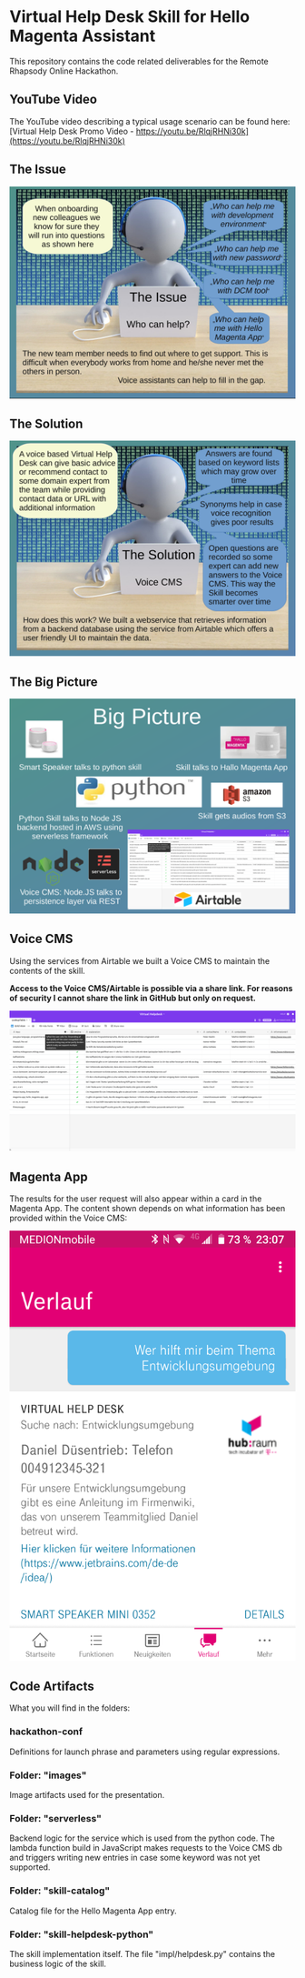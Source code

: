 # Virtual Help Desk Skill for Hello Magenta Assistant

This repository contains the code related deliverables for the Remote Rhapsody Online Hackathon.


## YouTube Video

The YouTube video describing a typical usage scenario can be found here: [Virtual Help Desk Promo Video - https://youtu.be/RlqjRHNi30k](https://youtu.be/RlqjRHNi30k)

## The Issue

![The issue](https://github.com/fboerncke/magenta-hackathon-virtual-help-desk/blob/main/images/theIssue.png "The issue")

## The Solution

![The issue](https://github.com/fboerncke/magenta-hackathon-virtual-help-desk/blob/main/images/theSolution.png "The issue")

## The Big Picture

![The big picture](https://github.com/fboerncke/magenta-hackathon-virtual-help-desk/blob/main/images/bigPicture.png "The big picture")

## Voice CMS
Using the services from Airtable we built a Voice CMS to maintain the contents of the skill.

**Access to the Voice CMS/Airtable is possible via a share link. For reasons of security I cannot share the link in GitHub but only on request.**

![Voice CMS](https://github.com/fboerncke/magenta-hackathon-virtual-help-desk/blob/main/images/backendDataAirtable.png "Voice CMS")

## Magenta App
The results for the user request will also appear within a card in the Magenta App. The content shown depends on what information has been provided within the Voice CMS:

![Hello Magenta App](https://github.com/fboerncke/magenta-hackathon-virtual-help-desk/blob/main/images/magenta-app.png "Hello Magenta App")


## Code Artifacts

What you will find in the folders:

### hackathon-conf

Definitions for launch phrase and parameters using regular expressions.

### Folder: "images"

Image artifacts used for the presentation.

### Folder: "serverless"

Backend logic for the service which is used from the python code. The lambda function build in JavaScript makes requests to the Voice CMS db and triggers writing new entries in case some keyword was not yet supported.

### Folder: "skill-catalog"

Catalog file for the Hello Magenta App entry.

### Folder: "skill-helpdesk-python"

The skill implementation itself. The file "impl/helpdesk.py" contains the business logic of the skill.

